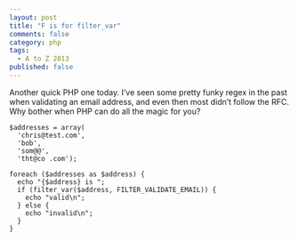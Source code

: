 ```yaml
---
layout: post
title: "F is for filter_var"
comments: false
category: php
tags:
  - A to Z 2013
published: false
---
```


Another quick PHP one today. I’ve seen some pretty funky regex in the past when validating an email address, and even then most didn’t follow the RFC. Why bother when PHP can do all the magic for you?

```php?start_inline=1
$addresses = array(
  'chris@test.com',
  'bob',
  'som@@',
  'tht@co .com');

foreach ($addresses as $address) {
  echo "{$address} is ";
  if (filter_var($address, FILTER_VALIDATE_EMAIL)) {
    echo "valid\n";
  } else {
    echo "invalid\n";
  }
}
```
